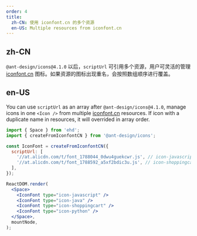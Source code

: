 ```yaml
---
order: 4
title:
  zh-CN: 使用 iconfont.cn 的多个资源
  en-US: Multiple resources from iconfont.cn
---
```


## zh-CN

`@ant-design/icons@4.1.0` 以后，`scriptUrl` 可引用多个资源，用户可灵活的管理 [iconfont.cn](http://iconfont.cn/) 图标。如果资源的图标出现重名，会按照数组顺序进行覆盖。

## en-US

You can use `scriptUrl` as an array after `@ant-design/icons@4.1.0`, manage icons in one `<Icon />` from multiple [iconfont.cn](http://iconfont.cn/) resources. If icon with a duplicate name in resources, it will overrided in array order.

```jsx
import { Space } from 'ehd';
import { createFromIconfontCN } from '@ant-design/icons';

const IconFont = createFromIconfontCN({
  scriptUrl: [
    '//at.alicdn.com/t/font_1788044_0dwu4guekcwr.js', // icon-javascript, icon-java, icon-shoppingcart (overrided)
    '//at.alicdn.com/t/font_1788592_a5xf2bdic3u.js', // icon-shoppingcart, icon-python
  ],
});

ReactDOM.render(
  <Space>
    <IconFont type="icon-javascript" />
    <IconFont type="icon-java" />
    <IconFont type="icon-shoppingcart" />
    <IconFont type="icon-python" />
  </Space>,
  mountNode,
);
```
